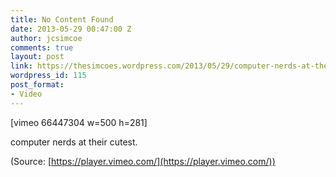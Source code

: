 ```yaml
---
title: No Content Found
date: 2013-05-29 00:47:00 Z
author: jcsimcoe
comments: true
layout: post
link: https://thesimcoes.wordpress.com/2013/05/29/computer-nerds-at-their-cutest/
wordpress_id: 115
post_format:
- Video
---
```


[vimeo 66447304 w=500 h=281]


computer nerds at their cutest.

(Source: [https://player.vimeo.com/](https://player.vimeo.com/))
